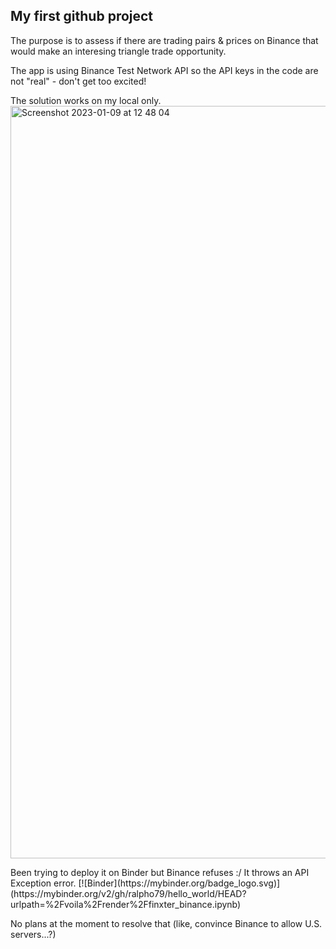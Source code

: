 <h2>My first github project</h2>
<p>The purpose is to assess if there are trading pairs & prices on Binance that would make an interesing triangle trade opportunity.
<p>The app is using Binance Test Network API so the API keys in the code are not "real" - don't get too excited!
<p>The solution works on my local only.
<img width="1204" alt="Screenshot 2023-01-09 at 12 48 04" src="https://user-images.githubusercontent.com/101933657/211301446-321649de-e1a5-45dd-9a70-b4c9551ed895.png">

<p> Been trying to deploy it on Binder but Binance refuses :/ It throws an API Exception error. 
[![Binder](https://mybinder.org/badge_logo.svg)](https://mybinder.org/v2/gh/ralpho79/hello_world/HEAD?urlpath=%2Fvoila%2Frender%2Ffinxter_binance.ipynb)
<p> No plans at the moment to resolve that (like, convince Binance to allow U.S. servers...?)
